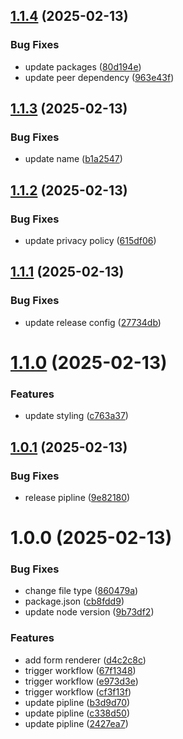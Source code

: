## [1.1.4](https://github.com/aman162001/react-form-builder/compare/v1.1.3...v1.1.4) (2025-02-13)


### Bug Fixes

* update packages ([80d194e](https://github.com/aman162001/react-form-builder/commit/80d194e3b623156c840c409410eefa43c9e4bee3))
* update peer dependency ([963e43f](https://github.com/aman162001/react-form-builder/commit/963e43f3fa52f3851f3145be8fae506a73587f61))

## [1.1.3](https://github.com/aman162001/react-form-builder/compare/v1.1.2...v1.1.3) (2025-02-13)


### Bug Fixes

* update name ([b1a2547](https://github.com/aman162001/react-form-builder/commit/b1a2547a1205e2ae6576152fe639f5b5d6cae9bb))

## [1.1.2](https://github.com/aman162001/react-form-builder/compare/v1.1.1...v1.1.2) (2025-02-13)


### Bug Fixes

* update privacy policy ([615df06](https://github.com/aman162001/react-form-builder/commit/615df06a2d6ecbddccd6eb0733bd294d1b3d077c))

## [1.1.1](https://github.com/aman162001/react-form-builder/compare/v1.1.0...v1.1.1) (2025-02-13)


### Bug Fixes

* update release config ([27734db](https://github.com/aman162001/react-form-builder/commit/27734db53c7c19aa761bd1ef97ebb5e7d5ed2f84))

# [1.1.0](https://github.com/aman162001/react-form-builder/compare/v1.0.1...v1.1.0) (2025-02-13)


### Features

* update styling ([c763a37](https://github.com/aman162001/react-form-builder/commit/c763a37b2203ace6933f86e22d290c4f70db77b6))

## [1.0.1](https://github.com/aman162001/react-form-builder/compare/v1.0.0...v1.0.1) (2025-02-13)


### Bug Fixes

* release pipline ([9e82180](https://github.com/aman162001/react-form-builder/commit/9e821801826c6ed0155b2b19bb63fee8d89eacd7))

# 1.0.0 (2025-02-13)


### Bug Fixes

* change file type ([860479a](https://github.com/aman162001/react-form-builder/commit/860479ac746c7f14a6a307b487fd1a08f115c601))
* package.json ([cb8fdd9](https://github.com/aman162001/react-form-builder/commit/cb8fdd9e8d90ffee19414b3e08bb1a174315b67d))
* update node version ([9b73df2](https://github.com/aman162001/react-form-builder/commit/9b73df2790e84f93cdc48888551b71d11a534c70))


### Features

* add form renderer ([d4c2c8c](https://github.com/aman162001/react-form-builder/commit/d4c2c8c0a1bcbd06da82152ab4ae1ba07eb5f3af))
* trigger workflow ([67f1348](https://github.com/aman162001/react-form-builder/commit/67f1348c26b334d54080fb31ea9f7cac192c4f2d))
* trigger workflow ([e973d3e](https://github.com/aman162001/react-form-builder/commit/e973d3e527125f43ad4221917e796c47ac4ae798))
* trigger workflow ([cf3f13f](https://github.com/aman162001/react-form-builder/commit/cf3f13fdfba0c9922783e7555a7a0cf2f08ca786))
* update pipline ([b3d9d70](https://github.com/aman162001/react-form-builder/commit/b3d9d7051104bad578c70914c26e2fd2ada9be6a))
* update pipline ([c338d50](https://github.com/aman162001/react-form-builder/commit/c338d5035f995c444ab99cbfc1cbd29f770d7fa7))
* update pipline ([2427ea7](https://github.com/aman162001/react-form-builder/commit/2427ea7c1a24057c2137233f47d77f4e59374ae5))
